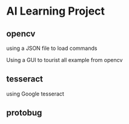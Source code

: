 # AI Learning Project
## opencv

using a JSON file to load commands

Using a GUI to tourist all example from opencv

## tesseract

using Google tesseract

## protobug
